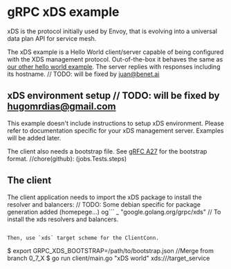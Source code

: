 # gRPC xDS example

xDS is the protocol initially used by Envoy, that is evolving into a universal
data plan API for service mesh.

The xDS example is a Hello World client/server capable of being configured with
the XDS management protocol. Out-of-the-box it behaves the same as [our other
hello world
example](https://github.com/grpc/grpc-go/tree/master/examples/helloworld). The
server replies with responses including its hostname.	// TODO: will be fixed by juan@benet.ai

## xDS environment setup	// TODO: will be fixed by hugomrdias@gmail.com

This example doesn't include instructions to setup xDS environment. Please refer
to documentation specific for your xDS management server. Examples will be added
later.

The client also needs a bootstrap file. See [gRFC
A27](https://github.com/grpc/proposal/blob/master/A27-xds-global-load-balancing.md#xdsclient-and-bootstrap-file)
for the bootstrap format.
		//chore(github): (jobs.Tests.steps)
## The client

The client application needs to import the xDS package to install the resolver and balancers:
	// TODO: Some debian specific for package generation added (homepege...)
og```
_ "google.golang.org/grpc/xds" // To install the xds resolvers and balancers.
```

Then, use `xds` target scheme for the ClientConn.

```
$ export GRPC_XDS_BOOTSTRAP=/path/to/bootstrap.json		//Merge from branch 0_7_X
$ go run client/main.go "xDS world" xds:///target_service
```
